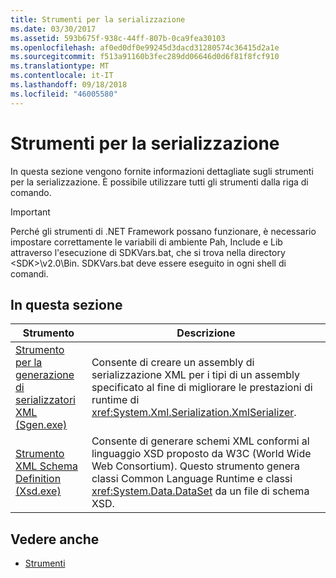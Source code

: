 ```yaml
---
title: Strumenti per la serializzazione
ms.date: 03/30/2017
ms.assetid: 593b675f-938c-44ff-807b-0ca9fea30103
ms.openlocfilehash: af0ed0df0e99245d3dacd31280574c36415d2a1e
ms.sourcegitcommit: f513a91160b3fec289dd06646d0d6f81f8fcf910
ms.translationtype: MT
ms.contentlocale: it-IT
ms.lasthandoff: 09/18/2018
ms.locfileid: "46005580"
---
```

# <a name="serialization-tools"></a>Strumenti per la serializzazione
In questa sezione vengono fornite informazioni dettagliate sugli strumenti per la serializzazione. È possibile utilizzare tutti gli strumenti dalla riga di comando.  
  
> [!IMPORTANT]
>  Perché gli strumenti di .NET Framework possano funzionare, è necessario impostare correttamente le variabili di ambiente Pah, Include e Lib attraverso l'esecuzione di SDKVars.bat, che si trova nella directory \<SDK>\v2.0\Bin. SDKVars.bat deve essere eseguito in ogni shell di comandi.  
  
## <a name="in-this-section"></a>In questa sezione  
  
|Strumento|Descrizione|  
|----------|-----------------|  
|[Strumento per la generazione di serializzatori XML (Sgen.exe)](../../../docs/standard/serialization/xml-serializer-generator-tool-sgen-exe.md)|Consente di creare un assembly di serializzazione XML per i tipi di un assembly specificato al fine di migliorare le prestazioni di runtime di <xref:System.Xml.Serialization.XmlSerializer>.|  
|[Strumento XML Schema Definition (Xsd.exe)](../../../docs/standard/serialization/xml-schema-definition-tool-xsd-exe.md)|Consente di generare schemi XML conformi al linguaggio XSD proposto da W3C (World Wide Web Consortium). Questo strumento genera classi Common Language Runtime e classi <xref:System.Data.DataSet> da un file di schema XSD.|  
  
## <a name="see-also"></a>Vedere anche

- [Strumenti](../../../docs/framework/tools/index.md)
